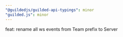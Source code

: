 ```yaml
---
"@guildedjs/guilded-api-typings": minor
"guilded.js": minor
---
```


feat: rename all ws events from Team prefix to Server
